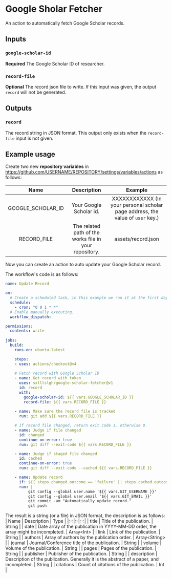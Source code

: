 # Google Sholar Fetcher
An action to automatically fetch Google Scholar records.

## Inputs
### `google-scholar-id`
**Required** The Google Scholar ID of researcher.

### `record-file`
**Optional** The record json file to write. If this input was given, the output `record` will not be generated.

## Outputs
### `record`
The record string in JSON format. This output only exists when the `record-file` input is not given.

## Example usage
Create two new __repository variables__ in https://github.com/USERNAME/REPOSITORY/settings/variables/actions as follows:

| Name | Description | Example |
|:-:|:-:|:-:|
| GOOGLE_SCHOLAR_ID | Your Google Scholar id. | XXXXXXXXXXXX (In your personal scholar page address, the value of `user` key.) |
| RECORD_FILE | The related path of the works file in your repository. | assets/record.json |

Now you can create an action to auto update your Google Scholar record.

The workflow's code is as follows:
```yaml
name: Update Record

on:
  # Create a scheduled task, in this example we run it at the first day of every month.
  schedule:
    - cron: "0 0 1 * *"
  # Enable manually executing.
  workflow_dispatch:

permissions:
  contents: write
  
jobs:
  build:
    runs-on: ubuntu-latest

    steps:
    - uses: actions/checkout@v4
    
    # Fetch record with Google Scholar ID
    - name: Get record with token
      uses: sxlllslgh/google-scholar-fetcher@v1
      id: record
      with:
        google-scholar-id: ${{ vars.GOOGLE_SCHOLAR_ID }}
        record-file: ${{ vars.RECORD_FILE }}
      
    - name: Make sure the record file is tracked
      run: git add ${{ vars.RECORD_FILE }}

    # If record file changed, return exit code 1, otherwise 0.
    - name: Judge if file changed
      id: changed
      continue-on-error: true
      run: git diff --exit-code ${{ vars.RECORD_FILE }}

    - name: Judge if staged file changed
      id: cached
      continue-on-error: true
      run: git diff --exit-code --cached ${{ vars.RECORD_FILE }}

    - name: Update record
      if: ${{ steps.changed.outcome == 'failure' || steps.cached.outcome == 'failure' }}
      run: |
          git config --global user.name '${{ vars.GIT_USERNAME }}'
          git config --global user.email '${{ vars.GIT_EMAIL }}'
          git commit -am "Automatically update record."
          git push
```

The result is a string (or a file) in JSON format, the description is as follows:
| Name | Description | Type |
|:-:|:-|:-:|
| title | Title of the publication. | String |
| date | Date array of the publication in YYYY-MM-DD order, the array might be incompleted. | Array\<Int> |
| link | Link of the publication. | String |
| authors | Array of authors by the publication order. | Array\<String> |
| journal | Journal/Conference title of the publication. | String |
| volume | Volume of the publication. | String |
| pages | Pages of the publication. | String |
| publisher | Publisher of the publication. | String |
| description | Description of the publication. Generally it is the abstract of a paper, and incompleted. | String |
| citations | Count of citations of the publication. | Int |